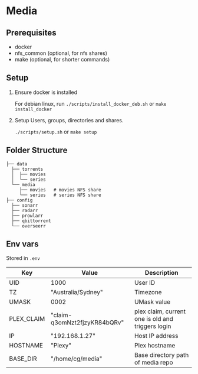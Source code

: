 # Media

## Prerequisites

- docker
- nfs_common (optional, for nfs shares)
- make (optional, for shorter commands)

## Setup

1. Ensure docker is installed

   For debian linux, run `./scripts/install_docker_deb.sh` or `make install_docker`

2. Setup Users, groups, directories and shares.

   `./scripts/setup.sh` or `make setup`

## Folder Structure

```
├── data
  ├── torrents
  │  ├── movies
  │  └── series
  └── media
     ├── movies   # movies NFS share
     └── series   # series NFS share
├── config
  ├── sonarr
  ├── radarr
  ├── prowlarr
  ├── qbittorrent
  └── overseerr
```

## Env vars

Stored in `.env`

| Key | Value | Description |
| --- | --- | --- |
| UID | 1000 | User ID |
| TZ | "Australia/Sydney" | Timezone |
| UMASK | 0002 | UMask value |
| PLEX_CLAIM | "claim-q3omNzt2fjzyKR84bQRv" | plex claim, current one is old and triggers login |
| IP | "192.168.1.27" | Host IP address |
| HOSTNAME | "Plexy" | Plex hostname |
| BASE_DIR | "/home/cg/media" | Base directory path of media repo |
